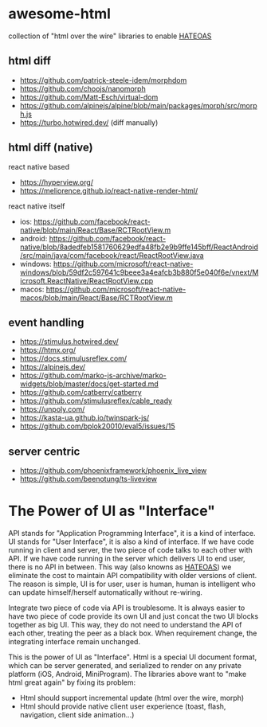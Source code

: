 # awesome-html

collection of "html over the wire" libraries to enable [HATEOAS](https://en.wikipedia.org/wiki/HATEOAS)

## html diff

* https://github.com/patrick-steele-idem/morphdom
* https://github.com/choojs/nanomorph
* https://github.com/Matt-Esch/virtual-dom
* https://github.com/alpinejs/alpine/blob/main/packages/morph/src/morph.js
* https://turbo.hotwired.dev/ (diff manually)

## html diff (native)

react native based

* https://hyperview.org/
* https://meliorence.github.io/react-native-render-html/

react native itself

* ios: https://github.com/facebook/react-native/blob/main/React/Base/RCTRootView.m
* android: https://github.com/facebook/react-native/blob/8adedfeb1581760629edfa48fb2e9b9ffe145bff/ReactAndroid/src/main/java/com/facebook/react/ReactRootView.java
* windows: https://github.com/microsoft/react-native-windows/blob/59df2c597641c9beee3a4eafcb3b880f5e040f6e/vnext/Microsoft.ReactNative/ReactRootView.cpp
* macos: https://github.com/microsoft/react-native-macos/blob/main/React/Base/RCTRootView.m

## event handling

* https://stimulus.hotwired.dev/
* https://htmx.org/
* https://docs.stimulusreflex.com/
* https://alpinejs.dev/
* https://github.com/marko-js-archive/marko-widgets/blob/master/docs/get-started.md
* https://github.com/catberry/catberry
* https://github.com/stimulusreflex/cable_ready
* https://unpoly.com/
* https://kasta-ua.github.io/twinspark-js/
* https://github.com/bplok20010/eval5/issues/15

## server centric

* https://github.com/phoenixframework/phoenix_live_view
* https://github.com/beenotung/ts-liveview

# The Power of UI as "Interface"

API stands for "Application Programming Interface", it is a kind of interface. UI stands for "User Interface", it is also a kind of interface. If we have code running in client and server, the two piece of code talks to each other with API. If we have code running in the server which delivers UI to end user, there is no API in between. This way (also knowns as [HATEOAS](https://en.wikipedia.org/wiki/HATEOAS)) we eliminate the cost to maintain API compatibility with older versions of client. The reason is simple, UI is for user, user is human, human is intelligent who can update himself/herself automatically without re-wiring.

Integrate two piece of code via API is troublesome. It is always easier to have two piece of code provide its own UI and just concat the two UI blocks together as big UI. This way, they do not need to understand the API of each other, treating the peer as a black box. When requirement change, the integrating interface remain unchanged.

This is the power of UI as "Interface". Html is a special UI document format, which can be server generated, and serialized to render on any private platform (iOS, Android, MiniProgram). The libraries above want to "make html great again" by fixing its problem:

* Html should support incremental update (html over the wire, morph)
* Html should provide native client user experience (toast, flash, navigation, client side animation...)
